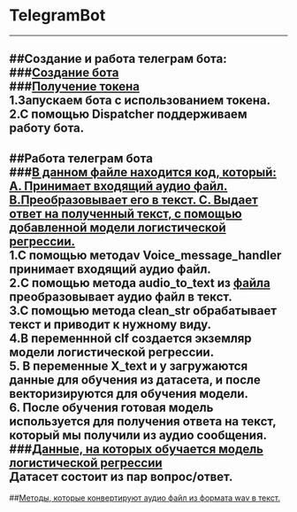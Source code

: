 # TelegramBot<br />
----------------------------------------------------------------------------------------------------------------------------------------------------------------------------------------------------------------------------------------------------------------------------------------------------
##Создание и работа телеграм бота:<br />
###[Создание бота](settings/bot_create.py) <br />
###[Получение токена](settings/data.py)<br />
1.Запускаем бота с использованием токена.<br />
2.С помощью Dispatcher поддерживаем работу бота.<br />
----------------------------------------------------------------------------------------------------------------------------------------------------------------------------------------------------------------------------------------------------------------------------------------------------
##Работа телеграм бота<br />
###[В данном файле находится код, который: A. Принимает входящий аудио файл. B.Преобразовывает его в текст. C. Выдает ответ на полученный текст, с помощью добавленной модели логистической регрессии. ](settings/bot_settings.py)<br />
1.С помощью методаv Voice_message_handler принимает входящий аудио файл.<br />
2.C помощью метода audio_to_text из [файла](settings/stt.py) преобразовывает аудио файл в текст.<br />
3.С помощью метода clean_str обрабатывает текст и приводит к нужному виду.<br />
4.В переменнной clf создается экземляр модели логистической регрессии.<br />
5. В переменные X_text и y загружаются данные для обучения из датасета, и после векторизируются для обучения модели.<br />
6. После обучения готовая модель используется для получения ответа на текст, который мы получили из аудио сообщения.<br />
###[Данные, на которых обучается модель логистической регрессии](dialogues.txt)<br />
Датасет состоит из пар вопрос/ответ.<br />
---------------------------------------------------------------------------------------------------------------------------------------------------------------------------------------------------------------------------------------------------------------------------------------------------
##[Методы, которые конвертируют аудио файл из формата wav в текст.](settings/stt.py)<br />

